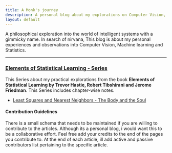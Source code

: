 ```yaml
---
title: A Monk's journey
description: A personal blog about my explorations on Computer Vision, Deep learning, Machine learning and Statistics
layout: default
---
```

A philosophical exploration into the world of intelligent systems with a gimmicky name. In search of nirvana, This blog is about my personal experiences and observations into Computer Vision, Machine learning and Statistics.

-------------------------------------------------------------------------------

### [Elements of Statistical Learning - Series](https://vi-sri.github.io/eosl/statistics)
This Series about my practical explorations from the book **Elements of Statistical Learning by Trevor Hastie, Robert Tibshirani and Jerome Friedman**. This Series includes chapter-wise notes.
  - [Least Squares and Nearest Neighbors - The Body and the Soul](https://vi-sri.github.io/eosl/statistics-1)

#### Contribution Guidelines
There is a small schema that needs to be maintained if you are willing to contribute to the articles. Although its a personal blog, i would want this to be a collaborative effort. Feel free add your credits to the end of the pages you contribute to. At the end of each article, ill add active and passive contributors list pertaining to the specific article.

